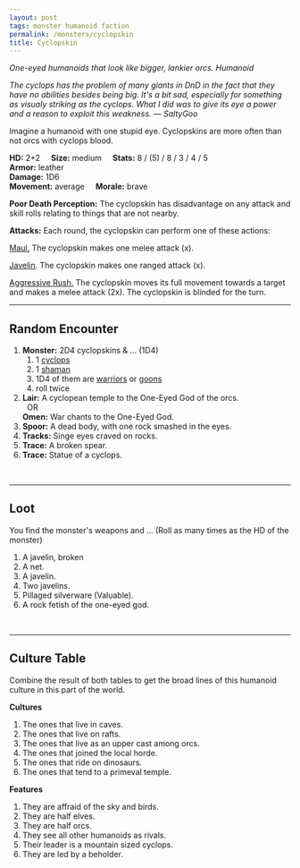 ```yaml
---
layout: post
tags: monster humanoid faction
permalink: /monsters/cyclopskin
title: Cyclopskin
---
```


*One-eyed humanoids that look like bigger, lankier orcs. Humanoid*

<span class="alchemy"> *The cyclops has the problem of many giants in DnD in the fact that they have no abilities besides being big. It's a bit sad, especially for something as visualy striking as the cyclops. What I did was to give its eye a power and a reason to exploit this weakness. — SaltyGoo* </span>

Imagine a humanoid with one stupid eye. Cyclopskins are more often than not orcs with cyclops blood.

**HD:** 2+2  &nbsp; &nbsp;  **Size:** medium &nbsp; &nbsp; **Stats:** 8 / (5) / 8 / 3 / 4 / 5<br>
**Armor:** leather <br>
**Damage:** 1D6 <br>
**Movement:** average &nbsp; &nbsp; **Morale:** brave <br>

**Poor Death Perception:** The cyclopskin has disadvantage on any attack and skill rolls relating to things that are not nearby.

**Attacks:** Each round, the cyclopskin can perform one of these actions:

<ins>Maul.</ins> The cyclopskin makes one melee attack (x).

<ins>Javelin</ins>. The cyclopskin makes one ranged attack (x).

<ins>Aggressive Rush.</ins> The cyclopskin moves its full movement towards a target and makes a melee attack (2x). The cyclopskin is blinded for the turn.
<br>

---

## Random Encounter

1. **Monster:** 2D4 cyclopskins & ... (1D4)
    1. 1 [cyclops](/monsters/cyclops)
    1. 1 [shaman](/monsters/shaman)
    1. 1D4 of them are [warriors](/monsters/warrior) or [goons](/monsters/goon)
    1. roll twice
1. **Lair:** A cyclopean temple to the One-Eyed God of the orcs. <br>	&nbsp; OR <br>	**Omen:** War chants to the One-Eyed God.
1. **Spoor:** A dead body, with one rock smashed in the eyes.
1. **Tracks:** Singe eyes craved on rocks.
1. **Trace:** A broken spear.
1. **Trace:** Statue of a cyclops.

<br>

---

## Loot

You find the monster's weapons and ... (Roll as many times as the HD of the monster)

1. A javelin, broken
1. A net.
1. A javelin.
1. Two javelins.
1. Pillaged silverware (Valuable).
1. A rock fetish of the one-eyed god.

<br>

---

## Culture Table

Combine the result of both tables to get the broad lines of this humanoid culture in this part of the world.

**Cultures**
1. The ones that live in caves.
1. The ones that live on rafts. 
1. The ones that live as an upper cast among orcs.
1. The ones that joined the local horde.
1. The ones that ride on dinosaurs.
1. The ones that tend to a primeval temple.

**Features**
1. They are affraid of the sky and birds.
1. They are half elves.
1. They are half orcs.
1. They see all other humanoids as rivals.
1. Their leader is a mountain sized cyclops.
1. They are led by a beholder.
